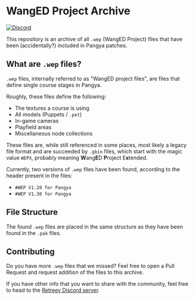 # WangED Project Archive

[![Discord](https://discordapp.com/api/guilds/521180240542826496/widget.png?style=shield)](https://discord.gg/HwDTssf)

This repository is an archive of all `.wep` (WangED Project) files that have been (accidentally?) included in Pangya patches.

## What are `.wep` files?

`.wep` files, internally referred to as "WangED project files", are files that define single course stages in Pangya.

Roughly, these files define the following:
* The textures a course is using
* All models (Puppets / `.pet`)
* In-game cameras
* Playfield areas
* Miscellaneous node collections

These files are, while still referenced in some places, most likely a legacy file format and are succeeded by `.gbin` files, which start with
the magic value `WEPX`, probably meaning **W**ang**E**D **P**roject E**x**tended.

Currently, two versions of `.wep` files have been found, according to the header present in the files:

* `#WEP V1.20 for Pangya`
* `#WEP V1.30 for Pangya`

## File Structure

The found `.wep` files are placed in the same structure as they have been found in the `.pak` files.

## Contributing

Do you have more `.wep` files that we missed? Feel free to open a Pull Request and request addition of the files to this archive.

If you have other info that you want to share with the community, feel free to head to the [Retreev Discord server](https://discord.gg/HwDTssf).